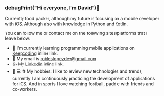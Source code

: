 ### debugPrint("Hi everyone, I'm David")👋

Currently food packer, although my future is focusing on a mobile developer with iOS. Although also with knowledge in Python and Kotlin.

You can follow me or contact me on the following sites/platforms that I leave below:

- 📖 I'm currently learning programming mobile applications on [Keepcoding](https://www.keepcoding.io/) inline link.
- 📩  My email is robleslopezdev@gmail.com
- 👍 My [Linkedin](https://www.linkedin.com/in/davidrobleslopez/) inline link.
- 📲 💻 ⚽️ My hobbies: I like to review new technologies and trends, currently I am continuously practicing the development of applications for iOS. And in sports I love watching football, paddle with friends and co-workers.




